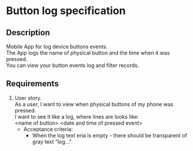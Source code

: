 # Button log specification

## Description

Mobile App for log device buttons events.<br>
The App logs the name of physical button and the time when it was pressed.<br>
You can view your button events log and filter records.<br>

## Requirements

1. User story.<br>
As a user, I want to view when physical buttons of my phone was pressed.<br>
I want to see it like a log, where lines are looks like:<br>
&lt;name of button> &lt;date and time of pressed event><br>
   - Acceptance criteria:
     - When the log text eria is empty - there should be transparent of gray text "log..."

